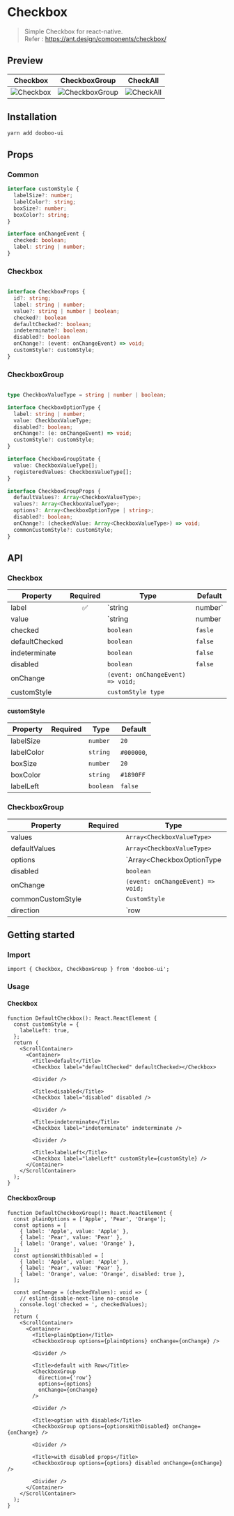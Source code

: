 # Checkbox

> Simple Checkbox for react-native.  
> Refer : <https://ant.design/components/checkbox/>

## Preview

| Checkbox                                                                                                          | CheckboxGroup                                                                                                          | CheckAll                                                                                                          |
| ----------------------------------------------------------------------------------------------------------------- | ---------------------------------------------------------------------------------------------------------------------- | ----------------------------------------------------------------------------------------------------------------- |
| ![Checkbox](https://user-images.githubusercontent.com/35516239/92756184-8d20cd00-f3c7-11ea-88bc-2e6d65a5551d.png) | ![CheckboxGroup](https://user-images.githubusercontent.com/35516239/92756652-fa346280-f3c7-11ea-90e7-68f45b658acd.png) | ![CheckAll](https://user-images.githubusercontent.com/35516239/92757248-86df2080-f3c8-11ea-986f-abe3b7fd4a7c.gif) |

## Installation

```sh
yarn add dooboo-ui
```

## Props

### Common

```ts
interface customStyle {
  labelSize?: number;
  labelColor?: string;
  boxSize?: number;
  boxColor?: string;
}

interface onChangeEvent {
  checked: boolean;
  label: string | number;
}
```

### Checkbox

```ts

interface CheckboxProps {
  id?: string;
  label: string | number;
  value?: string | number | boolean;
  checked?: boolean
  defaultChecked?: boolean;
  indeterminate?: boolean;
  disabled?: boolean
  onChange?: (event: onChangeEvent) => void;
  customStyle?: customStyle;
}
```

### CheckboxGroup
```ts

type CheckboxValueType = string | number | boolean;

interface CheckboxOptionType {
  label: string | number;
  value: CheckboxValueType;
  disabled?: boolean;
  onChange?: (e: onChangeEvent) => void;
  customStyle?: customStyle;
}

interface CheckboxGroupState {
  value: CheckboxValueType[];
  registeredValues: CheckboxValueType[];
}

interface CheckboxGroupProps {
  defaultValues?: Array<CheckboxValueType>;
  values?: Array<CheckboxValueType>;
  options?: Array<CheckboxOptionType | string>;
  disabled?: boolean;
  onChange?: (checkedValue: Array<CheckboxValueType>) => void;
  commonCustomStyle?: customStyle;
}
```
## API

### Checkbox

| Property       |      Required      | Type                              | Default |
| -------------- | :----------------: | --------------------------------- | ------- |
| label          | :white_check_mark: | `string | number`                 |         |
| value          |                    | `string | number | boolean`       |         |
| checked        |                    | `boolean`                         | `fasle` |
| defaultChecked |                    | `boolean`                         | `false` |
| indeterminate  |                    | `boolean`                         | `false` |
| disabled       |                    | `boolean`                         | `false` |
| onChange       |                    | `(event: onChangeEvent) => void;` |         |
| customStyle    |                    | `customStyle type`                |         |


#### customStyle 
| Property   | Required | Type      | Default    |
| ---------- | :------: | --------- | ---------- |
| labelSize  |          | `number`  | `20`       |
| labelColor |          | `string`  | `#000000`, |
| boxSize    |          | `number`  | `20`       |
| boxColor   |          | `string`  | `#1890FF`  |
| labelLeft  |          | `boolean` | `false`    |

### CheckboxGroup
| Property          | Required | Type                                 | Default  |
| ----------------- | :------: | ------------------------------------ | -------- |
| values            |          | `Array<CheckboxValueType>`           |          |
| defaultValues     |          | `Array<CheckboxValueType>`           |          |
| options           |          | `Array<CheckboxOptionType | string>` |          |
| disabled          |          | `boolean`                            |          |
| onChange          |          | `(event: onChangeEvent) => void;`    |          |
| commonCustomStyle |          | `CustomStyle`                        |          |
| direction         |          | `row | column`                       | `column` |


## Getting started

### Import

```tsx
import { Checkbox, CheckboxGroup } from 'dooboo-ui';
```

### Usage

#### Checkbox

```tsx
function DefaultCheckbox(): React.ReactElement {
  const customStyle = {
    labelLeft: true,
  };
  return (
    <ScrollContainer>
      <Container>
        <Title>default</Title>
        <Checkbox label="defaultChecked" defaultChecked></Checkbox>

        <Divider />

        <Title>disabled</Title>
        <Checkbox label="disabled" disabled />

        <Divider />

        <Title>indeterminate</Title>
        <Checkbox label="indeterminate" indeterminate />

        <Divider />

        <Title>labelLeft</Title>
        <Checkbox label="labelLeft" customStyle={customStyle} />
      </Container>
    </ScrollContainer>
  );
}
```

#### CheckboxGroup

```tsx
function DefaultCheckboxGroup(): React.ReactElement {
  const plainOptions = ['Apple', 'Pear', 'Orange'];
  const options = [
    { label: 'Apple', value: 'Apple' },
    { label: 'Pear', value: 'Pear' },
    { label: 'Orange', value: 'Orange' },
  ];
  const optionsWithDisabled = [
    { label: 'Apple', value: 'Apple' },
    { label: 'Pear', value: 'Pear' },
    { label: 'Orange', value: 'Orange', disabled: true },
  ];

  const onChange = (checkedValues): void => {
    // eslint-disable-next-line no-console
    console.log('checked = ', checkedValues);
  };
  return (
    <ScrollContainer>
      <Container>
        <Title>plainOption</Title>
        <CheckboxGroup options={plainOptions} onChange={onChange} />

        <Divider />

        <Title>default with Row</Title>
        <CheckboxGroup
          direction={'row'}
          options={options}
          onChange={onChange}
        />

        <Divider />

        <Title>option with disabled</Title>
        <CheckboxGroup options={optionsWithDisabled} onChange={onChange} />

        <Divider />

        <Title>with disabled props</Title>
        <CheckboxGroup options={options} disabled onChange={onChange} />

        <Divider />
      </Container>
    </ScrollContainer>
  );
}
```
